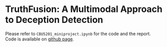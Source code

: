 # TruthFusion: A Multimodal Approach to Deception Detection

Please refer to `CBU5201_miniproject.ipynb` for the code and the report.\
Code is available on [github page](https://github.com/zxrys/ML_mini_proj).
